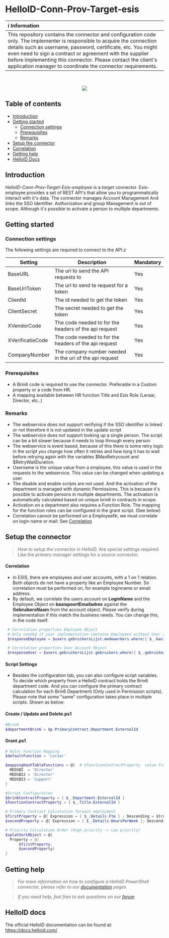 # HelloID-Conn-Prov-Target-esis
| :information_source: Information |
|:---------------------------|
| This repository contains the connector and configuration code only. The implementer is responsible to acquire the connection details such as username, password, certificate, etc. You might even need to sign a contract or agreement with the supplier before implementing this connector. Please contact the client's application manager to coordinate the connector requirements. |
<br />
<p align="center">
  <img src="https://www.tools4ever.nl/connector-logos/rovictesis-logo.png">
</p>

## Table of contents

- [Introduction](#Introduction)
- [Getting started](#Getting-started)
  + [Connection settings](#Connection-settings)
  + [Prerequisites](#Prerequisites)
  + [Remarks](#Remarks)
- [Setup the connector](@Setup-The-Connector)
- [Correlation](#Correlation)
- [Getting help](#Getting-help)
- [HelloID Docs](#HelloID-docs)

## Introduction

_HelloID-Conn-Prov-Target-Esis-employee_ is a _target_ connector. Esis-employee provides a set of REST API's that allow you to programmatically interact with it's data. The connector manages Account Management And links the SSO Identifier. Authorization and group Management is out of scope. Although it's possible to activate a person to multiple departments.
## Getting started

### Connection settings

The following settings are required to connect to the API.z

| Setting           | Description                                               | Mandatory   |
| ------------      | -----------                                               | ----------- |
| BaseURL           | The url to send the API requests to                       | Yes         |
| BaseUrlToken      | The url to send te request for a token                    | Yes         |
| ClientId          | The id needed to get the token                            | Yes         |
| ClientSecret      | The secret needed to get the token                        | Yes         |
| XVendorCode       | The code needed to for the headers of the api request     | Yes         |
| XVerificatieCode  | The code needed to for the headers of the api request     | Yes         |
| CompanyNumber     | The company number needed in the uri of the api request   | Yes         |


### Prerequisites
- A Brin6 code is required to use the connector. Preferable in a Custom property or a code from HR.
- A mapping available between HR function Title and Esis Role (Leraar, Director, etc..)

### Remarks
- The webservice does not support verifying if the SSO identifier is linked or not therefore it is not updated in the update script
- The webservice does not support looking up a single person. The script can be a bit slower because it needs to loop through every person
- The webservice is event based, because of this there is some retry logic in the script you change how often it retries and how long it has to wait before retrying again with the variables $MaxRetrycount and $RetryWaitDuration.
- Username is the unique value from a employee, this value is used in the requests to the webservice. This value can be changed when updating a user.
- The disable and enable scripts are not used. And the activation of the department is managed with dynamic Permissions. This is because it's possible to activate persons in multiple departments. The activation is automatically calculated based on unique brin6 in contracts in scope.
- Activation on a department also requires a Function Role. The mapping for the function roles can be configured in the grant script. (See below)
- Correlation cannot be performed on a EmployeeNr, we must correlate on login name or mail: See [Correlation](#Correlation)


## Setup the connector

> _How to setup the connector in HelloID._ Are special settings required. Like the _primary manager_ settings for a source connector.


#### Correlation
 - In ESIS, there are employees and user accounts, with a 1 on 1 relation. Both objects do not have a property like an Employee Number. So correlation must be performed on, for example loginname or email address.
 - By default, we correlate the users account on **LoginName** and the Employee Object on **basispoortEmailadres** against the **GebruikersNaam** from the account object.
  Please verify during implementation if this match the business needs. You can change this, in the code itself:
 ```PowerShell
  # Correlation properties Employee Object
  # Only needed if your implementation contains Employees without User accounts.
  $responseEmployee = $users.gebruikersLijst.medewerkers.where({ $_.basispoortEmailadres -eq $account.GebruikersNaam })

  # Correlation properties User Account Object
  $responseUser = $users.gebruikersLijst.gebruikers.where({ $_.gebruikersnaam -eq $account.GebruikersNaam })

  ```


#### Script Settings
* Besides the configuration tab, you can also configure script variables. To decide which property from a HelloID contract holds the Brin6 department code. And you can configure the primary contract calculation for each Brin6 Department (Only used in Permission scripts). Please note that some "same" configuration takes place in multiple scripts. Shown as below:

#### Create / Update and Delete.ps1


```PowerShell
#Brin6
$departmentBrin6 = $p.PrimaryContract.Department.ExternalId
```

#### Grant.ps1

  ```PowerShell
# Role| Function Mapping
$defaultFunction = 'Leraar'

$mappingHashTableFunctions = @{  # $functionContractProperty  value from
    MEDSBI  = 'Director'
    MEDSBI2 = 'Director'
    MEDSBI3 = 'Support'
}

#Script Configuration
$brin6ContractProperty = { $_.Department.ExternalId }
$functionContractProperty = { $_.Title.ExternalId }

# Primary Contract Calculation foreach employment
$firstProperty = @{ Expression = { $_.Details.Fte } ; Descending = $true }
$secondProperty = @{ Expression = { $_.Details.HoursPerWeek }; Descending = $false }

# Priority Calculation Order (High priority -> Low priority)
$splatSortObject = @{
    Property = @(
        $firstProperty,
        $secondProperty)
}
  ```


## Getting help

> _For more information on how to configure a HelloID PowerShell connector, please refer to our [documentation](https://docs.helloid.com/hc/en-us/articles/360012558020-Configure-a-custom-PowerShell-target-system) pages_

> _If you need help, feel free to ask questions on our [forum](https://forum.helloid.com)_

## HelloID docs

The official HelloID documentation can be found at: https://docs.helloid.com/
